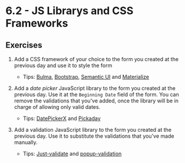 # 6.2 - JS Librarys and CSS Frameworks

## Exercises

1. Add a CSS framework of your choice to the form you created at the previous day and use it to style the form

    - Tips: [Bulma](https://bulma.io/), [Bootstrap](https://getbootstrap.com/), [Semantic UI](https://semantic-ui.com/) and [Materialize](https://materializecss.com/)

2. Add a _date picker_ JavaScript library to the form you created at the previous day. Use it at the ``Beginning Date`` field of the form. You can remove the validations that you've added, once the library will be in charge of allowing only valid dates.

    - Tips: [DatePickerX](https://github.com/AvroraTeam/DatePickerX) and [Pickaday](https://github.com/Pikaday/Pikaday)

3. Add a validation JavaScript library to the form you created at the previous day. Use it to substitute the validations that you've made manually.

    - Tips: [Just-validate](https://github.com/horprogs/Just-validate) and [popup-validation](https://github.com/AntonLapshin/popup-validation)
